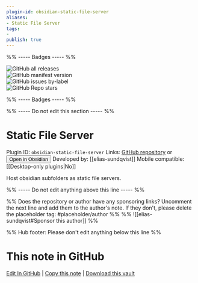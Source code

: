 ```yaml
---
plugin-id: obsidian-static-file-server
aliases:
- Static File Server
tags: 
- 
publish: true
---
```


%% ----- Badges ----- %%

![GitHub all releases](https://img.shields.io/github/downloads/elias-sundqvist/obsidian-static-file-server/total?color=573E7A&logo=github&style=for-the-badge)   
![GitHub manifest version](https://img.shields.io/github/manifest-json/v/elias-sundqvist/obsidian-static-file-server?color=573E7A&logo=github&style=for-the-badge)   
![GitHub issues by-label](https://img.shields.io/github/issues/elias-sundqvist/obsidian-static-file-server/help%20wanted?color=573E7A&logo=github&style=for-the-badge)   
![GitHub Repo stars](https://img.shields.io/github/stars/elias-sundqvist/obsidian-static-file-server?color=573E7A&logo=github&style=for-the-badge)

%% ----- Badges ----- %%

%% ----- Do not edit this section ----- %%

# Static File Server

Plugin ID: `obsidian-static-file-server`
Links: [GitHub repository](https://github.com/elias-sundqvist/obsidian-static-file-server) or [<button id=HH>Open in Obsidian</button>](obsidian://goto-plugin?id=obsidian-static-file-server)
Developed by: [[elias-sundqvist]]
Mobile compatible: [[Desktop-only plugins|No]]

Host obsidian subfolders as static file servers.

%% ----- Do not edit anything above this line ----- %% 

%% Does the repository or author have any sponsoring links? Uncomment the next line and add them to the author's note. If they don't, please delete the placeholder tag: #placeholder/author %%
%% ![[elias-sundqvist#Sponsor this author]] %%

%% Hub footer: Please don't edit anything below this line %%

# This note in GitHub

<span class="git-footer">[Edit In GitHub](https://github.dev/obsidian-community/obsidian-hub/blob/main/02%20-%20Community%20Expansions/02.05%20All%20Community%20Expansions/Plugins/obsidian-static-file-server.md "git-hub-edit-note") | [Copy this note](https://raw.githubusercontent.com/obsidian-community/obsidian-hub/main/02%20-%20Community%20Expansions/02.05%20All%20Community%20Expansions/Plugins/obsidian-static-file-server.md "git-hub-copy-note") | [Download this vault](https://github.com/obsidian-community/obsidian-hub/archive/refs/heads/main.zip "git-hub-download-vault") </span>